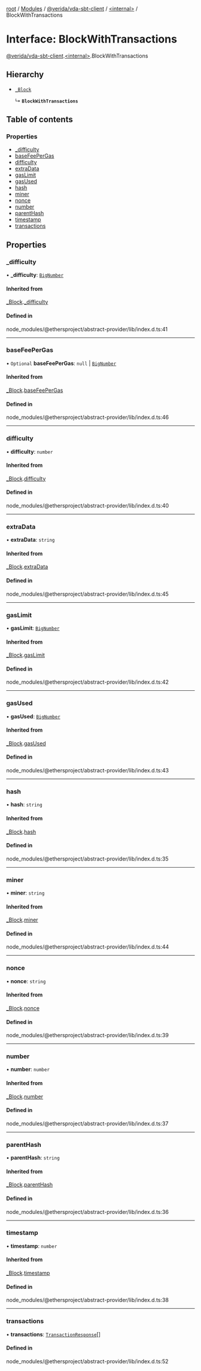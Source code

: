 [root](../README.md) / [Modules](../modules.md) / [@verida/vda-sbt-client](../modules/verida_vda_sbt_client.md) / [<internal\>](../modules/verida_vda_sbt_client._internal_.md) / BlockWithTransactions

# Interface: BlockWithTransactions

[@verida/vda-sbt-client](../modules/verida_vda_sbt_client.md).[<internal\>](../modules/verida_vda_sbt_client._internal_.md).BlockWithTransactions

## Hierarchy

- [`_Block`](verida_vda_sbt_client._internal_._Block.md)

  ↳ **`BlockWithTransactions`**

## Table of contents

### Properties

- [\_difficulty](verida_vda_sbt_client._internal_.BlockWithTransactions.md#_difficulty)
- [baseFeePerGas](verida_vda_sbt_client._internal_.BlockWithTransactions.md#basefeepergas)
- [difficulty](verida_vda_sbt_client._internal_.BlockWithTransactions.md#difficulty)
- [extraData](verida_vda_sbt_client._internal_.BlockWithTransactions.md#extradata)
- [gasLimit](verida_vda_sbt_client._internal_.BlockWithTransactions.md#gaslimit)
- [gasUsed](verida_vda_sbt_client._internal_.BlockWithTransactions.md#gasused)
- [hash](verida_vda_sbt_client._internal_.BlockWithTransactions.md#hash)
- [miner](verida_vda_sbt_client._internal_.BlockWithTransactions.md#miner)
- [nonce](verida_vda_sbt_client._internal_.BlockWithTransactions.md#nonce)
- [number](verida_vda_sbt_client._internal_.BlockWithTransactions.md#number)
- [parentHash](verida_vda_sbt_client._internal_.BlockWithTransactions.md#parenthash)
- [timestamp](verida_vda_sbt_client._internal_.BlockWithTransactions.md#timestamp)
- [transactions](verida_vda_sbt_client._internal_.BlockWithTransactions.md#transactions)

## Properties

### \_difficulty

• **\_difficulty**: [`BigNumber`](../classes/verida_vda_sbt_client._internal_.BigNumber.md)

#### Inherited from

[_Block](verida_vda_sbt_client._internal_._Block.md).[_difficulty](verida_vda_sbt_client._internal_._Block.md#_difficulty)

#### Defined in

node_modules/@ethersproject/abstract-provider/lib/index.d.ts:41

___

### baseFeePerGas

• `Optional` **baseFeePerGas**: ``null`` \| [`BigNumber`](../classes/verida_vda_sbt_client._internal_.BigNumber.md)

#### Inherited from

[_Block](verida_vda_sbt_client._internal_._Block.md).[baseFeePerGas](verida_vda_sbt_client._internal_._Block.md#basefeepergas)

#### Defined in

node_modules/@ethersproject/abstract-provider/lib/index.d.ts:46

___

### difficulty

• **difficulty**: `number`

#### Inherited from

[_Block](verida_vda_sbt_client._internal_._Block.md).[difficulty](verida_vda_sbt_client._internal_._Block.md#difficulty)

#### Defined in

node_modules/@ethersproject/abstract-provider/lib/index.d.ts:40

___

### extraData

• **extraData**: `string`

#### Inherited from

[_Block](verida_vda_sbt_client._internal_._Block.md).[extraData](verida_vda_sbt_client._internal_._Block.md#extradata)

#### Defined in

node_modules/@ethersproject/abstract-provider/lib/index.d.ts:45

___

### gasLimit

• **gasLimit**: [`BigNumber`](../classes/verida_vda_sbt_client._internal_.BigNumber.md)

#### Inherited from

[_Block](verida_vda_sbt_client._internal_._Block.md).[gasLimit](verida_vda_sbt_client._internal_._Block.md#gaslimit)

#### Defined in

node_modules/@ethersproject/abstract-provider/lib/index.d.ts:42

___

### gasUsed

• **gasUsed**: [`BigNumber`](../classes/verida_vda_sbt_client._internal_.BigNumber.md)

#### Inherited from

[_Block](verida_vda_sbt_client._internal_._Block.md).[gasUsed](verida_vda_sbt_client._internal_._Block.md#gasused)

#### Defined in

node_modules/@ethersproject/abstract-provider/lib/index.d.ts:43

___

### hash

• **hash**: `string`

#### Inherited from

[_Block](verida_vda_sbt_client._internal_._Block.md).[hash](verida_vda_sbt_client._internal_._Block.md#hash)

#### Defined in

node_modules/@ethersproject/abstract-provider/lib/index.d.ts:35

___

### miner

• **miner**: `string`

#### Inherited from

[_Block](verida_vda_sbt_client._internal_._Block.md).[miner](verida_vda_sbt_client._internal_._Block.md#miner)

#### Defined in

node_modules/@ethersproject/abstract-provider/lib/index.d.ts:44

___

### nonce

• **nonce**: `string`

#### Inherited from

[_Block](verida_vda_sbt_client._internal_._Block.md).[nonce](verida_vda_sbt_client._internal_._Block.md#nonce)

#### Defined in

node_modules/@ethersproject/abstract-provider/lib/index.d.ts:39

___

### number

• **number**: `number`

#### Inherited from

[_Block](verida_vda_sbt_client._internal_._Block.md).[number](verida_vda_sbt_client._internal_._Block.md#number)

#### Defined in

node_modules/@ethersproject/abstract-provider/lib/index.d.ts:37

___

### parentHash

• **parentHash**: `string`

#### Inherited from

[_Block](verida_vda_sbt_client._internal_._Block.md).[parentHash](verida_vda_sbt_client._internal_._Block.md#parenthash)

#### Defined in

node_modules/@ethersproject/abstract-provider/lib/index.d.ts:36

___

### timestamp

• **timestamp**: `number`

#### Inherited from

[_Block](verida_vda_sbt_client._internal_._Block.md).[timestamp](verida_vda_sbt_client._internal_._Block.md#timestamp)

#### Defined in

node_modules/@ethersproject/abstract-provider/lib/index.d.ts:38

___

### transactions

• **transactions**: [`TransactionResponse`](verida_vda_sbt_client._internal_.TransactionResponse.md)[]

#### Defined in

node_modules/@ethersproject/abstract-provider/lib/index.d.ts:52
